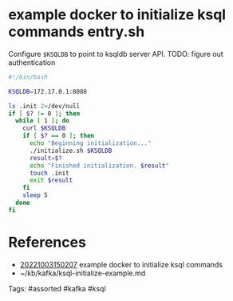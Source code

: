 # example docker to initialize ksql commands entry.sh

Configure `$KSQLDB` to point to ksqldb server API.
TODO: figure out authentication

```bash
#!/bin/bash

KSQLDB=172.17.0.1:8088

ls .init 2>/dev/null
if [ $? != 0 ]; then
  while [ 1 ]; do
    curl $KSQLDB
    if [ $? == 0 ]; then
      echo "Beginning initialization..."
      ./initialize.sh $KSQLDB
      result=$?
      echo "Finished initialization. $result"
      touch .init
      exit $result
    fi
    sleep 5
  done
fi
```

# References
- [20221003150207](/zet/20221003150207/README.md) example docker to initialize ksql commands
- ~/kb/kafka/ksql-initialize-example.md

Tags:
    #assorted #kafka #ksql
